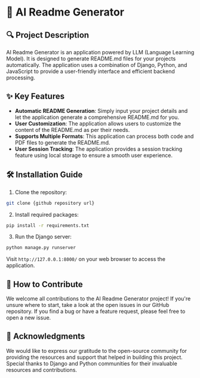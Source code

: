 
                    

# 📝 AI Readme Generator





## 🔍 Project Description
AI Readme Generator is an application powered by LLM (Language Learning Model). It is designed to generate README.md files for your projects automatically. The application uses a combination of Django, Python, and JavaScript to provide a user-friendly interface and efficient backend processing.





## ✨ Key Features
- **Automatic README Generation**: Simply input your project details and let the application generate a comprehensive README.md for you.
- **User Customization**: The application allows users to customize the content of the README.md as per their needs.
- **Supports Multiple Formats**: This application can process both code and PDF files to generate the README.md.
- **User Session Tracking**: The application provides a session tracking feature using local storage to ensure a smooth user experience.





## 🛠 Installation Guide
1. Clone the repository:
```bash
git clone {github repository url}
```
2. Install required packages:
```bash
pip install -r requirements.txt
```
3. Run the Django server:
```bash
python manage.py runserver
```
Visit `http://127.0.0.1:8000/` on your web browser to access the application.





## 📝 How to Contribute
We welcome all contributions to the AI Readme Generator project! If you're unsure where to start, take a look at the open issues in our GitHub repository. If you find a bug or have a feature request, please feel free to open a new issue.





## 🎉 Acknowledgments
We would like to express our gratitude to the open-source community for providing the resources and support that helped in building this project. Special thanks to Django and Python communities for their invaluable resources and contributions.


                
